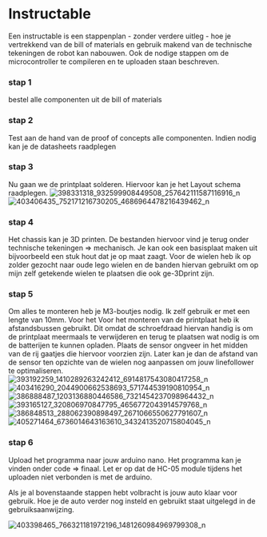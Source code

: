 # Instructable

Een instructable is een stappenplan - zonder verdere uitleg - hoe je vertrekkend van de bill of materials en gebruik makend van de technische tekeningen de robot kan nabouwen. Ook de nodige stappen om de microcontroller te compileren en te uploaden staan beschreven.  

### stap 1
bestel alle componenten uit de bill of materials  

### stap 2
Test aan de hand van de proof of concepts alle componenten. 
Indien nodig kan je de datasheets raadplegen

### stap 3
Nu gaan we de printplaat solderen. Hiervoor kan je het Layout schema raadplegen. 
![398331318_932599908449508_257642111587116916_n](https://github.com/Bram-Willems/Linefollower/assets/146442962/82100d94-00f4-4320-aef4-8fcdc4462e2a)
![403406435_752171216730205_4686964478216439462_n](https://github.com/Bram-Willems/Linefollower/assets/146442962/1f1e8e35-875e-49cc-be3d-c868052b03f7)


### stap 4
Het chassis kan je 3D printen. De bestanden hiervoor vind je terug onder technische tekeningen => mechanisch. Je kan ook een basisplaat maken uit bijvoorbeeld een stuk hout dat je op maat zaagt. 
Voor de wielen heb ik op zolder gezocht naar oude lego wielen en de banden hiervan gebruikt om op mijn zelf getekende wielen te plaatsen die ook ge-3Dprint zijn.

### stap 5
Om alles te monteren heb je M3-boutjes nodig. Ik zelf gebruik er met een lengte van 10mm. Voor het
Voor het monteren van de printplaat heb ik afstandsbussen gebruikt. Dit omdat de schroefdraad hiervan handig is om de printplaat meermaals te verwijderen en terug te plaatsen wat nodig is om de batterijen te kunnen opladen.
Plaats de sensor ongveer in het midden van de rij gaatjes die hiervoor voorzien zijn. Later kan je dan de afstand van de sensor ten opzichte van de wielen nog aanpassen om jouw linefollower te optimaliseren. 
![393192259_1410289263242412_6914817543080417258_n](https://github.com/Bram-Willems/Linefollower/assets/146442962/86e7f042-a88a-456e-a9c4-30c3a79486e1)
![403416290_2044900662538693_571744539190810954_n](https://github.com/Bram-Willems/Linefollower/assets/146442962/ec246455-0248-4f7d-b04a-10d4175765c4)
![386888487_1203136880446586_7321454237098964432_n](https://github.com/Bram-Willems/Linefollower/assets/146442962/0ba48237-e69f-4411-8072-ded12a1edd7e)
![393165127_320806970847795_4656772043914579768_n](https://github.com/Bram-Willems/Linefollower/assets/146442962/16aa7b92-fb83-4788-a6ee-e867cb8140f8)
![386848513_288062390898497_2671066550627791607_n](https://github.com/Bram-Willems/Linefollower/assets/146442962/d68b76e5-424b-47e6-9c91-c2271c72965d)
![405271464_6736014643163610_3432413520715804045_n](https://github.com/Bram-Willems/Linefollower/assets/146442962/c58f42ef-712f-404e-9579-a31fbdac6495)


### stap 6
Upload het programma naar jouw arduino nano. Het programma kan je vinden onder code => finaal. Let er op dat de HC-05 module tijdens het uploaden niet verbonden is met de arduino. 

Als je al bovenstaande stappen hebt volbracht is jouw auto klaar voor gebruik. Hoe je de auto verder nog insteld en gebruikt staat uitgelegd in de gebruiksaanwijzing. 

![403398465_766321181972196_1481260984969799308_n](https://github.com/Bram-Willems/Linefollower/assets/146442962/e5660609-0b0c-4954-a8da-75319a272f93)
